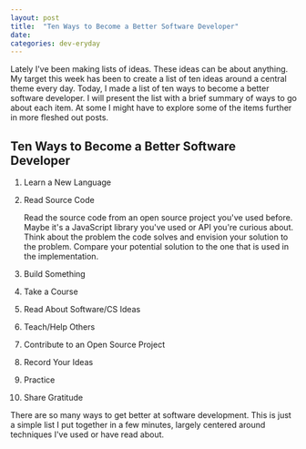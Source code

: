 ```yaml
---
layout: post
title:  "Ten Ways to Become a Better Software Developer"
date: 
categories: dev-eryday
---
```


Lately I've been making lists of ideas. These ideas can be about anything. My target this week has been to create a list of ten ideas around a central theme every day. Today, I made a list of ten ways to become a better software developer. I will present the list with a brief summary of ways to go about each item. At some I might have to explore some of the items further in more fleshed out posts.

Ten Ways to Become a Better Software Developer
--------
1. Learn a New Language

 
2. Read Source Code

    Read the source code from an open source project you've used before. Maybe it's a JavaScript library you've used or API you're curious about. Think about the problem the code solves and envision your solution to the problem. Compare your potential solution to the one that is used in the implementation.
3. Build Something

 
4. Take a Course

 
5. Read About Software/CS Ideas

 
6. Teach/Help Others

 
7. Contribute to an Open Source Project

 
8. Record Your Ideas
 

9. Practice

 
10. Share Gratitude

 

There are so many ways to get better at software development. This is just a simple list I put together in a few minutes, largely centered around techniques I've used or have read about.